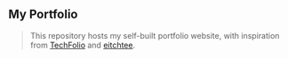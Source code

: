 ## My Portfolio

> This repository hosts my self-built portfolio website, with inspiration from [TechFolio](http://techfolios.github.io) and [eitchtee](https://github.com/eitchtee/eitchtee.github.io). 




